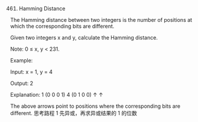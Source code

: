 461. Hamming Distance

The Hamming distance between two integers is the number of positions at which the corresponding bits are different.

Given two integers x and y, calculate the Hamming distance.

Note:
0 ≤ x, y < 231.

Example:

Input: x = 1, y = 4

Output: 2

Explanation:
1 (0 0 0 1)
4 (0 1 0 0)
↑ ↑

The above arrows point to positions where the corresponding bits are different.
思考路程
1 先异或，再求异或结果的 1 的位数
